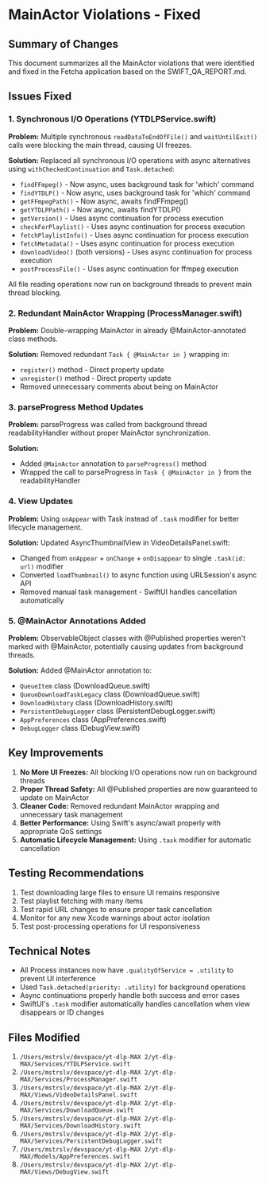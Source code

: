 # MainActor Violations - Fixed

## Summary of Changes

This document summarizes all the MainActor violations that were identified and fixed in the Fetcha application based on the SWIFT_QA_REPORT.md.

## Issues Fixed

### 1. Synchronous I/O Operations (YTDLPService.swift)

**Problem:** Multiple synchronous `readDataToEndOfFile()` and `waitUntilExit()` calls were blocking the main thread, causing UI freezes.

**Solution:** Replaced all synchronous I/O operations with async alternatives using `withCheckedContinuation` and `Task.detached`:

- `findFFmpeg()` - Now async, uses background task for 'which' command
- `findYTDLP()` - Now async, uses background task for 'which' command  
- `getFFmpegPath()` - Now async, awaits findFFmpeg()
- `getYTDLPPath()` - Now async, awaits findYTDLP()
- `getVersion()` - Uses async continuation for process execution
- `checkForPlaylist()` - Uses async continuation for process execution
- `fetchPlaylistInfo()` - Uses async continuation for process execution
- `fetchMetadata()` - Uses async continuation for process execution
- `downloadVideo()` (both versions) - Uses async continuation for process execution
- `postProcessFile()` - Uses async continuation for ffmpeg execution

All file reading operations now run on background threads to prevent main thread blocking.

### 2. Redundant MainActor Wrapping (ProcessManager.swift)

**Problem:** Double-wrapping MainActor in already @MainActor-annotated class methods.

**Solution:** Removed redundant `Task { @MainActor in }` wrapping in:
- `register()` method - Direct property update
- `unregister()` method - Direct property update
- Removed unnecessary comments about being on MainActor

### 3. parseProgress Method Updates

**Problem:** parseProgress was called from background thread readabilityHandler without proper MainActor synchronization.

**Solution:** 
- Added `@MainActor` annotation to `parseProgress()` method
- Wrapped the call to parseProgress in `Task { @MainActor in }` from the readabilityHandler

### 4. View Updates

**Problem:** Using `onAppear` with Task instead of `.task` modifier for better lifecycle management.

**Solution:** Updated AsyncThumbnailView in VideoDetailsPanel.swift:
- Changed from `onAppear` + `onChange` + `onDisappear` to single `.task(id: url)` modifier
- Converted `loadThumbnail()` to async function using URLSession's async API
- Removed manual task management - SwiftUI handles cancellation automatically

### 5. @MainActor Annotations Added

**Problem:** ObservableObject classes with @Published properties weren't marked with @MainActor, potentially causing updates from background threads.

**Solution:** Added @MainActor annotation to:
- `QueueItem` class (DownloadQueue.swift)
- `QueueDownloadTaskLegacy` class (DownloadQueue.swift)
- `DownloadHistory` class (DownloadHistory.swift)
- `PersistentDebugLogger` class (PersistentDebugLogger.swift)
- `AppPreferences` class (AppPreferences.swift)
- `DebugLogger` class (DebugView.swift)

## Key Improvements

1. **No More UI Freezes:** All blocking I/O operations now run on background threads
2. **Proper Thread Safety:** All @Published properties are now guaranteed to update on MainActor
3. **Cleaner Code:** Removed redundant MainActor wrapping and unnecessary task management
4. **Better Performance:** Using Swift's async/await properly with appropriate QoS settings
5. **Automatic Lifecycle Management:** Using `.task` modifier for automatic cancellation

## Testing Recommendations

1. Test downloading large files to ensure UI remains responsive
2. Test playlist fetching with many items
3. Test rapid URL changes to ensure proper task cancellation
4. Monitor for any new Xcode warnings about actor isolation
5. Test post-processing operations for UI responsiveness

## Technical Notes

- All Process instances now have `.qualityOfService = .utility` to prevent UI interference
- Used `Task.detached(priority: .utility)` for background operations
- Async continuations properly handle both success and error cases
- SwiftUI's `.task` modifier automatically handles cancellation when view disappears or ID changes

## Files Modified

1. `/Users/mstrslv/devspace/yt-dlp-MAX 2/yt-dlp-MAX/Services/YTDLPService.swift`
2. `/Users/mstrslv/devspace/yt-dlp-MAX 2/yt-dlp-MAX/Services/ProcessManager.swift`
3. `/Users/mstrslv/devspace/yt-dlp-MAX 2/yt-dlp-MAX/Views/VideoDetailsPanel.swift`
4. `/Users/mstrslv/devspace/yt-dlp-MAX 2/yt-dlp-MAX/Services/DownloadQueue.swift`
5. `/Users/mstrslv/devspace/yt-dlp-MAX 2/yt-dlp-MAX/Services/DownloadHistory.swift`
6. `/Users/mstrslv/devspace/yt-dlp-MAX 2/yt-dlp-MAX/Services/PersistentDebugLogger.swift`
7. `/Users/mstrslv/devspace/yt-dlp-MAX 2/yt-dlp-MAX/Models/AppPreferences.swift`
8. `/Users/mstrslv/devspace/yt-dlp-MAX 2/yt-dlp-MAX/Views/DebugView.swift`